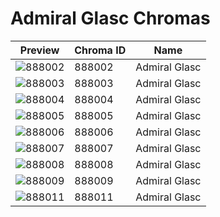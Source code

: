 # Admiral Glasc Chromas



| Preview | Chroma ID | Name |
|---------|-----------|------|
| ![888002](https://raw.communitydragon.org/latest/plugins/rcp-be-lol-game-data/global/default/v1/champion-chroma-images/888/888002.png) | 888002 | Admiral Glasc |
| ![888003](https://raw.communitydragon.org/latest/plugins/rcp-be-lol-game-data/global/default/v1/champion-chroma-images/888/888003.png) | 888003 | Admiral Glasc |
| ![888004](https://raw.communitydragon.org/latest/plugins/rcp-be-lol-game-data/global/default/v1/champion-chroma-images/888/888004.png) | 888004 | Admiral Glasc |
| ![888005](https://raw.communitydragon.org/latest/plugins/rcp-be-lol-game-data/global/default/v1/champion-chroma-images/888/888005.png) | 888005 | Admiral Glasc |
| ![888006](https://raw.communitydragon.org/latest/plugins/rcp-be-lol-game-data/global/default/v1/champion-chroma-images/888/888006.png) | 888006 | Admiral Glasc |
| ![888007](https://raw.communitydragon.org/latest/plugins/rcp-be-lol-game-data/global/default/v1/champion-chroma-images/888/888007.png) | 888007 | Admiral Glasc |
| ![888008](https://raw.communitydragon.org/latest/plugins/rcp-be-lol-game-data/global/default/v1/champion-chroma-images/888/888008.png) | 888008 | Admiral Glasc |
| ![888009](https://raw.communitydragon.org/latest/plugins/rcp-be-lol-game-data/global/default/v1/champion-chroma-images/888/888009.png) | 888009 | Admiral Glasc |
| ![888011](https://raw.communitydragon.org/latest/plugins/rcp-be-lol-game-data/global/default/v1/champion-chroma-images/888/888011.png) | 888011 | Admiral Glasc |